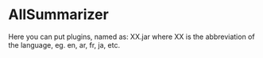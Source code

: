 AllSummarizer
=============

Here you can put plugins, named as: XX.jar 
where XX is the abbreviation of the language, eg. en, ar, fr, ja, etc.
